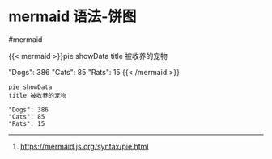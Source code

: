 # mermaid 语法-饼图

<!--more-->
#mermaid 


{{< mermaid >}}pie showData
title 被收养的宠物

"Dogs": 386
"Cats": 85
"Rats": 15
{{< /mermaid >}}

```text
pie showData
title 被收养的宠物

"Dogs": 386
"Cats": 85
"Rats": 15
```


---
1. https://mermaid.js.org/syntax/pie.html
